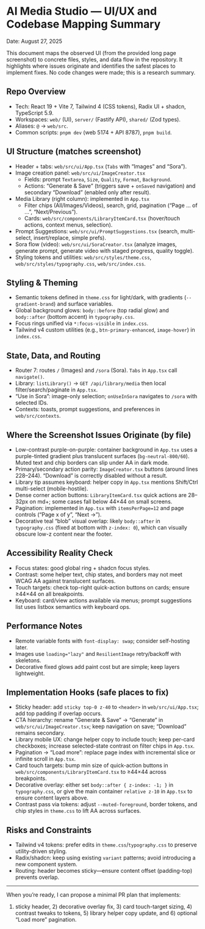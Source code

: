 # AI Media Studio — UI/UX and Codebase Mapping Summary

Date: August 27, 2025

This document maps the observed UI (from the provided long page screenshot) to concrete files, styles, and data flow in the repository. It highlights where issues originate and identifies the safest places to implement fixes. No code changes were made; this is a research summary.

## Repo Overview
- Tech: React 19 + Vite 7, Tailwind 4 (CSS tokens), Radix UI + shadcn, TypeScript 5.9.
- Workspaces: `web/` (UI), `server/` (Fastify API), `shared/` (Zod types).
- Aliases: `@` → `web/src`.
- Common scripts: `pnpm dev` (web 5174 + API 8787), `pnpm build`.

## UI Structure (matches screenshot)
- Header + tabs: `web/src/ui/App.tsx` (`Tabs` with “Images” and “Sora”).
- Image creation panel: `web/src/ui/ImageCreator.tsx`
  - Fields: prompt `Textarea`, `Size`, `Quality`, `Format`, `Background`.
  - Actions: “Generate & Save” (triggers save + `onSaved` navigation) and secondary “Download” (enabled only after result).
- Media Library (right column): implemented in `App.tsx`
  - Filter chips (All/Images/Videos), search, grid, pagination (“Page ... of ...”, “Next/Previous”).
  - Cards: `web/src/components/LibraryItemCard.tsx` (hover/touch actions, context menus, selection).
- Prompt Suggestions: `web/src/ui/PromptSuggestions.tsx` (search, multi-select, insert/replace, simple prefs).
- Sora flow (video): `web/src/ui/SoraCreator.tsx` (analyze images, generate prompt, generate video with staged progress, quality toggle).
- Styling tokens and utilities: `web/src/styles/theme.css`, `web/src/styles/typography.css`, `web/src/index.css`.

## Styling & Theming
- Semantic tokens defined in `theme.css` for light/dark, with gradients (`--gradient-brand`) and surface variables.
- Global background glows: `body::before` (top radial glow) and `body::after` (bottom accent) in `typography.css`.
- Focus rings unified via `*:focus-visible` in `index.css`.
- Tailwind v4 custom utilities (e.g., `btn-primary-enhanced`, `image-hover`) in `index.css`.

## State, Data, and Routing
- Router 7: routes `/` (Images) and `/sora` (Sora). `Tabs` in `App.tsx` call `navigate()`.
- Library: `listLibrary()` → `GET /api/library/media` then local filter/search/paginate in `App.tsx`.
- “Use in Sora”: image-only selection; `onUseInSora` navigates to `/sora` with selected IDs.
- Contexts: toasts, prompt suggestions, and preferences in `web/src/contexts`.

## Where the Screenshot Issues Originate (by file)
- Low-contrast purple-on-purple: container background in `App.tsx` uses a purple-tinted gradient plus translucent surfaces (`bg-neutral-800/60`). Muted text and chip borders can slip under AA in dark mode.
- Primary/secondary action parity: `ImageCreator.tsx` buttons (around lines 228–244). “Download” is correctly disabled without a result.
- Library tip assumes keyboard: helper copy in `App.tsx` mentions Shift/Ctrl multi-select (mobile-hostile).
- Dense corner action buttons: `LibraryItemCard.tsx` quick actions are 28–32px on md+; some cases fall below 44×44 on small screens.
- Pagination: implemented in `App.tsx` with `itemsPerPage=12` and page controls (“Page x of y”, “Next →”).
- Decorative teal “blob” visual overlap: likely `body::after` in `typography.css` (fixed at bottom with `z-index: 0`), which can visually obscure low-z content near the footer.

## Accessibility Reality Check
- Focus states: good global ring + shadcn focus styles.
- Contrast: some helper text, chip states, and borders may not meet WCAG AA against translucent surfaces.
- Touch targets: check top-right quick-action buttons on cards; ensure ≥44×44 on all breakpoints.
- Keyboard: card/view actions available via menus; prompt suggestions list uses listbox semantics with keyboard ops.

## Performance Notes
- Remote variable fonts with `font-display: swap`; consider self-hosting later.
- Images use `loading="lazy"` and `ResilientImage` retry/backoff with skeletons.
- Decorative fixed glows add paint cost but are simple; keep layers lightweight.

## Implementation Hooks (safe places to fix)
- Sticky header: add `sticky top-0 z-40` to `<header>` in `web/src/ui/App.tsx`; add top padding if overlap occurs.
- CTA hierarchy: rename “Generate & Save” → “Generate” in `web/src/ui/ImageCreator.tsx`; keep navigation on save; “Download” remains secondary.
- Library mobile UX: change helper copy to include touch; keep per-card checkboxes; increase selected-state contrast on filter chips in `App.tsx`.
- Pagination → “Load more”: replace page index with incremental slice or infinite scroll in `App.tsx`.
- Card touch targets: bump min size of quick-action buttons in `web/src/components/LibraryItemCard.tsx` to ≥44×44 across breakpoints.
- Decorative overlay: either set `body::after { z-index: -1; }` in `typography.css`, or give the main container `relative z-10` in `App.tsx` to ensure content layers above.
- Contrast pass via tokens: adjust `--muted-foreground`, border tokens, and chip styles in `theme.css` to lift AA across surfaces.

## Risks and Constraints
- Tailwind v4 tokens: prefer edits in `theme.css`/`typography.css` to preserve utility-driven styling.
- Radix/shadcn: keep using existing `variant` patterns; avoid introducing a new component system.
- Routing: header becomes sticky—ensure content offset (padding-top) prevents overlap.

---

When you’re ready, I can propose a minimal PR plan that implements:
1) sticky header, 2) decorative overlay fix, 3) card touch-target sizing, 4) contrast tweaks to tokens, 5) library helper copy update, and 6) optional “Load more” pagination.

